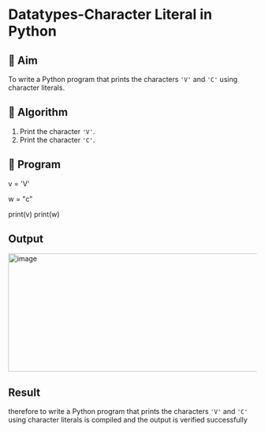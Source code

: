 # Datatypes-Character Literal in Python

## 🎯 Aim
To write a Python program that prints the characters `'V'` and `'C'` using character literals.

## 🧠 Algorithm
1. Print the character `'V'`.
2. Print the character `'C'`.

## 🧾 Program
v = 'V'

w = "c"
 
print(v)
print(w)

## Output
<img width="517" height="240" alt="image" src="https://github.com/user-attachments/assets/a907de29-cce2-4b4c-8e17-951547ef73fd" />


## Result
 therefore to write a Python program that prints the characters `'V'` and `'C'` using character literals is compiled and the output
 is verified successfully
